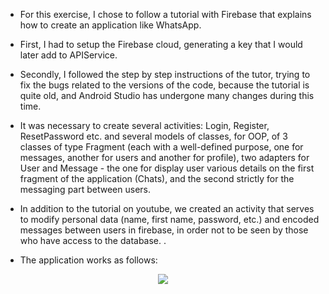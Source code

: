  * For this exercise, I chose to follow a tutorial with Firebase that explains how to create an application like WhatsApp.
* First, I had to setup the Firebase cloud, generating a key that I would later add to APIService.
* Secondly, I followed the step by step instructions of the tutor, trying to fix the bugs related to the versions of the code, because the tutorial is quite old, and Android Studio has undergone many changes during this time.
* It was necessary to create several activities: Login, Register, ResetPassword etc. and several models of classes, for OOP, of 3 classes of type Fragment (each with a well-defined purpose, one for messages, another for users and another for profile), two adapters for User and Message - the one for display user various details on the first fragment of the application (Chats), and the second strictly for the messaging part between users.
* In addition to the tutorial on youtube, we created an activity that serves to modify personal data (name, first name, password, etc.) and encoded messages between users in firebase, in order not to be seen by those who have access to the database. .

* The application works as follows:
 
 <div align="center">

![](videoHowTheAppWorks.gif)
</div
